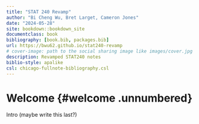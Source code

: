 ```yaml
--- 
title: "STAT 240 Revamp"
author: "Bi Cheng Wu, Bret Larget, Cameron Jones"
date: "2024-05-28"
site: bookdown::bookdown_site
documentclass: book
bibliography: [book.bib, packages.bib]
url: https://bwu62.github.io/stat240-revamp
# cover-image: path to the social sharing image like images/cover.jpg
description: Revamped STAT240 notes
biblio-style: apalike
csl: chicago-fullnote-bibliography.csl
---
```


# Welcome {#welcome .unnumbered}

Intro (maybe write this last?)



